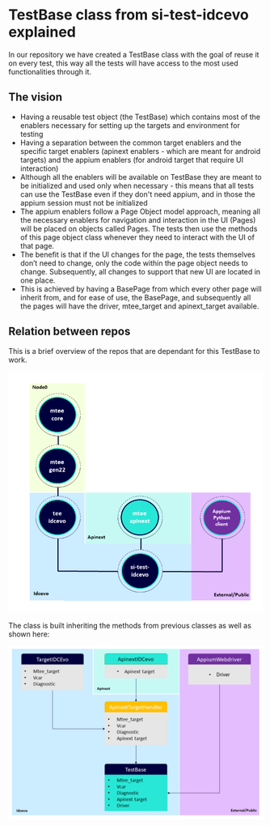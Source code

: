 # TestBase class from si-test-idcevo explained

In our repository we have created a TestBase class with the goal of reuse it on every test, this way all the tests will have access to the most used functionalities through it.

## The vision
- Having a reusable test object (the TestBase) which contains most of the enablers necessary for setting up the targets and environment for testing
- Having a separation between the common target enablers and the specific target enablers (apinext enablers - which are meant for android targets) and the appium enablers (for android target that require UI interaction)
- Although all the enablers will be available on TestBase they are meant to be initialized and used only when necessary - this means that all tests can use the TestBase even if they don't need appium, and in those the appium session must not be initialized
- The appium enablers follow a Page Object model approach, meaning all the necessary enablers for navigation and interaction in the UI (Pages) will be placed on objects called Pages. The tests then use the methods of this page object class whenever they need to interact with the UI of that page. 
- The benefit is that if the UI changes for the page, the tests themselves don’t need to change, only the code within the page object needs to change. Subsequently, all changes to support that new UI are located in one place.
- This is achieved by having a BasePage from which every other page will inherit from, and for ease of use, the BasePage, and subsequently all the pages will have the driver, mtee_target and apinext_target available.

## Relation between repos
This is a brief overview of the repos that are dependant for this TestBase to work.

![](../resources/test_base_repos.png)

The class is built inheriting the methods from previous classes as well as shown here:

![](../resources/test_base_classes.png)